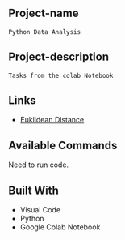 ## Project-name
	Python Data Analysis

## Project-description
	Tasks from the colab Notebook

## Links
- [Euklidean Distance](https://www.delftstack.com/howto/numpy/calculate-euclidean-distance/)


## Available Commands

Need to run code.


## Built With
- Visual Code
- Python
- Google Colab Notebook